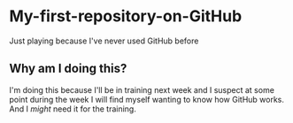 My-first-repository-on-GitHub
=============================

Just playing because I've never used GitHub before

Why am I doing this?
--------------------

I'm doing this because I'll be in training next week and I suspect at some point during the week I will
find myself wanting to know how GitHub works. And I *might* need it for the training.
